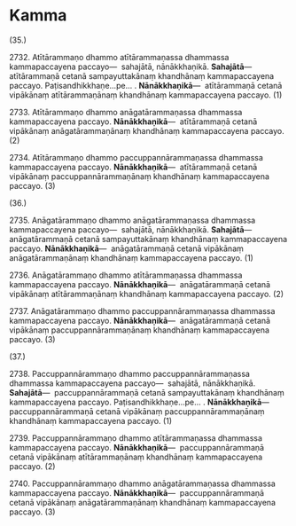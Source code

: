 

# Kamma






(35.)

2732\. Atītārammaṇo dhammo atītārammaṇassa dhammassa kammapaccayena paccayo—  sahajātā, nānākkhaṇikā. **Sahajātā**—  atītārammaṇā cetanā sampayuttakānaṃ khandhānaṃ kammapaccayena paccayo. Paṭisandhikkhaṇe…pe… . **Nānākkhaṇikā**—  atītārammaṇā cetanā vipākānaṃ atītārammaṇānaṃ khandhānaṃ kammapaccayena paccayo. (1)

2733\. Atītārammaṇo dhammo anāgatārammaṇassa dhammassa kammapaccayena paccayo. **Nānākkhaṇikā**—  atītārammaṇā cetanā vipākānaṃ anāgatārammaṇānaṃ khandhānaṃ kammapaccayena paccayo. (2)

2734\. Atītārammaṇo dhammo paccuppannārammaṇassa dhammassa kammapaccayena paccayo. **Nānākkhaṇikā**—  atītārammaṇā cetanā vipākānaṃ paccuppannārammaṇānaṃ khandhānaṃ kammapaccayena paccayo. (3)

(36.)

2735\. Anāgatārammaṇo dhammo anāgatārammaṇassa dhammassa kammapaccayena paccayo—  sahajātā, nānākkhaṇikā. **Sahajātā**—  anāgatārammaṇā cetanā sampayuttakānaṃ khandhānaṃ kammapaccayena paccayo. **Nānākkhaṇikā**—  anāgatārammaṇā cetanā vipākānaṃ anāgatārammaṇānaṃ khandhānaṃ kammapaccayena paccayo. (1)

2736\. Anāgatārammaṇo dhammo atītārammaṇassa dhammassa kammapaccayena paccayo. **Nānākkhaṇikā**—  anāgatārammaṇā cetanā vipākānaṃ atītārammaṇānaṃ khandhānaṃ kammapaccayena paccayo. (2)

2737\. Anāgatārammaṇo dhammo paccuppannārammaṇassa dhammassa kammapaccayena paccayo. **Nānākkhaṇikā**—  anāgatārammaṇā cetanā vipākānaṃ paccuppannārammaṇānaṃ khandhānaṃ kammapaccayena paccayo. (3)

(37.)

2738\. Paccuppannārammaṇo dhammo paccuppannārammaṇassa dhammassa kammapaccayena paccayo—  sahajātā, nānākkhaṇikā. **Sahajātā**—  paccuppannārammaṇā cetanā sampayuttakānaṃ khandhānaṃ kammapaccayena paccayo. Paṭisandhikkhaṇe…pe… . **Nānākkhaṇikā**—  paccuppannārammaṇā cetanā vipākānaṃ paccuppannārammaṇānaṃ khandhānaṃ kammapaccayena paccayo. (1)

2739\. Paccuppannārammaṇo dhammo atītārammaṇassa dhammassa kammapaccayena paccayo. **Nānākkhaṇikā**—  paccuppannārammaṇā cetanā vipākānaṃ atītārammaṇānaṃ khandhānaṃ kammapaccayena paccayo. (2)

2740\. Paccuppannārammaṇo dhammo anāgatārammaṇassa dhammassa kammapaccayena paccayo. **Nānākkhaṇikā**—  paccuppannārammaṇā cetanā vipākānaṃ anāgatārammaṇānaṃ khandhānaṃ kammapaccayena paccayo. (3)



